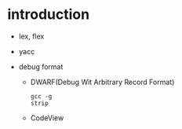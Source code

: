 # introduction
   - lex, flex
   - yacc
   
- debug format
   - DWARF(Debug Wit Arbitrary Record Format)
      ```
      gcc -g
      strip
      ```
   - CodeView

